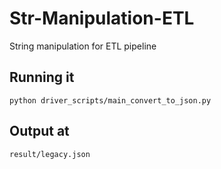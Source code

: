 # Str-Manipulation-ETL
String manipulation for ETL pipeline

## Running it 

~~~
python driver_scripts/main_convert_to_json.py
~~~

## Output at

~~~
result/legacy.json
~~~